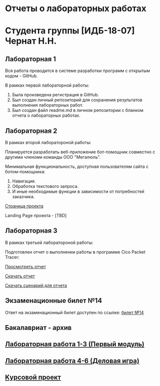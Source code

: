 # Отчеты о лабораторных работах
# Студента группы [ИДБ-18-07] Чернат Н.Н.

## Лабораторная 1

Вся работа проводится в системе разработки программ с открытым кодом - GitHub.

В рамках первой лабораторной работы:

1. Была произведена регистрация в GitHub.
2. Был создан личный репозиторий для сохранения результатов выполнения лабораторных работ.
3. Был создан файл readme.md в личном репозитории с бланком отчета о лабораторных работах.

## Лабораторная 2

В рамках второй лаборатороной работы:

Планируется разработать веб-приложение бот-помощник совместно с другими членоми команды ООО "Мегалюль".

Минимальная функциональность, доступная пользователям сайта с ботом-помощника:

1. Навигация.
2. Обработка текстового запроса.
3. И иные необходимые функции в зависимости от потребностей заказчика.

[Страница проекта](https://github.com/lulu2kan/Megalul)

Landing Page проекта - [TBD]

## Лабораторная 3

В рамках третьей лаборатороной работы:

Подготовлен отчет о выполнении работы в программе Cico Packet Tracer:

[Просмотреть отчет](https://drive.google.com/file/d/1lWGc5XtTDi-xsn0tdHUg5_oo27pTgJQ9/view?pli=1)

[Скачать отчет](https://github.com/DivineLoggika/Nikolai.github.io/blob/main/PCT%20files/Отчет_Чернат%20Николай%20ИДБ-18-07%20Лабораторная%20работа%20№6.docx?raw=true)

[Скачать сценарий для отчета](https://github.com/DivineLoggika/Nikolai.github.io/blob/main/PCT%20files/Сценарий_Чернат%20Николай%20ИДБ-18-07%20Лабораторная%20работа%20№6.pkt?raw=true)

## Экзаменационные билет №14
Ответ на экзаменационный билет доступен по ссылке: [билет №14](https://github.com/stankin/inet-2022/wiki/exam14)

## Бакалавриат - архив
## [Лабораторная работа 1-3 (Первый модуль)](https://github.com/DivineLoggika/Nikolai.github.io/wiki/Лабораторная-работа-№1,-2,-3)

## [Лабораторная работа 4-6 (Деловая игра)](https://github.com/DivineLoggika/Nikolai.github.io/wiki/Лабораторная-работа-№4,-5,-6)
	
## [Kурсовой проект](https://github.com/DivineLoggika/Nikolai.github.io/wiki/Курсовой-проект)
